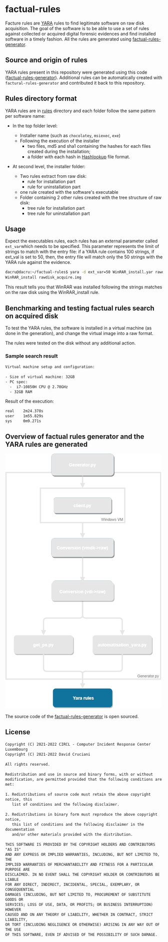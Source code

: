 # factual-rules

Facture rules are [YARA](https://yara.readthedocs.io/en/stable/) rules to find legitimate software on raw disk acquisition. The goal of the software is to be able to use a set of rules against collected or acquired digital forensic evidences and find installed software in a timely fashion. All the rules are generated using [factual-rules-generator](https://github.com/CIRCL/factual-rules-generator).

## Source and origin of rules 

YARA rules present in this repository were generated using this code ([factual-rules-generator](https://github.com/CIRCL/factual-rules-generator)). Additional
rules can be automatically created with `factural-rules-generator` and contributed it back to this repository.

## Rules directory format

YARA rules are in [rules](./rules/) directory and each folder follow the same pattern per software name:

- In the top folder level:

  - Installer name (such as `chocolatey`, `msiexec`, `exe`)
  - Following the execution of the installer 
    - two files, md5 and sha1 containing the hashes for each files created during the installation;
    - a folder with each hash in [Hashlookup](https://github.com/hashlookup/hashlookup-forensic-analyser) file format.

- At second level, the installer folder:

  - Two rules extract from raw disk:
    - rule for installation part
    - rule for uninstallation part
  - one rule created with the software's executable
  - Folder containing 2 other rules created with the tree structure of raw disk:
    - tree rule for installation part
    - tree rule for uninstallation part

## Usage

Expect the executables rules, each rules has an external parameter called `ext_var`which needs to be specified. This parameter represents the limit of strings to match with the entry file:  if a YARA rule contains 100 strings, if ext_val is set to 50, then, the entry file will match only the 50 strings with the YARA rule against the evidence. 

~~~bash
dacru@dacru:~/factual-rules$ yara -d ext_var=50 WinRAR_install.yar rawdisk_acquire.img
WinRAR_install rawdisk_acquire.img 
~~~

This result tells you that WinRAR was installed following the strings matches on the raw disk using the WinRAR_install rule.

## Benchmarking and testing factual rules search on acquired disk

To test the YARA rules, the software is installed in a virtual machine (as done in the generation), and change the virtual image into a raw format. 

The rules were tested on the disk without any additional action.

### Sample search result

~~~
Virtual machine setup and configuration: 

- Size of virtual machine: 32GB
- PC spec:
  -  i7-10850H CPU @ 2.70GHz
  - 32GB RAM
~~~

Result of the execution:

~~~
real	2m24.378s
user	1m55.829s
sys		0m9.271s
~~~

## Overview of factual rules generator and the YARA rules are generated 

![Overview of factual rules generator](https://github.com/CIRCL/factual-rules/blob/main/img/YaraRule.png?raw=true)

The source code of the [factual-rules-generator](https://github.com/CIRCL/factual-rules-generator) is open sourced.

## License

~~~
Copyright (C) 2021-2022 CIRCL - Computer Incident Response Center Luxembourg
Copyright (C) 2021-2022 David Cruciani

All rights reserved.

Redistribution and use in source and binary forms, with or without
modification, are permitted provided that the following conditions are met:

1. Redistributions of source code must retain the above copyright notice, this
   list of conditions and the following disclaimer.

2. Redistributions in binary form must reproduce the above copyright notice,
   this list of conditions and the following disclaimer in the documentation
   and/or other materials provided with the distribution.

THIS SOFTWARE IS PROVIDED BY THE COPYRIGHT HOLDERS AND CONTRIBUTORS "AS IS"
AND ANY EXPRESS OR IMPLIED WARRANTIES, INCLUDING, BUT NOT LIMITED TO, THE
IMPLIED WARRANTIES OF MERCHANTABILITY AND FITNESS FOR A PARTICULAR PURPOSE ARE
DISCLAIMED. IN NO EVENT SHALL THE COPYRIGHT HOLDER OR CONTRIBUTORS BE LIABLE
FOR ANY DIRECT, INDIRECT, INCIDENTAL, SPECIAL, EXEMPLARY, OR CONSEQUENTIAL
DAMAGES (INCLUDING, BUT NOT LIMITED TO, PROCUREMENT OF SUBSTITUTE GOODS OR
SERVICES; LOSS OF USE, DATA, OR PROFITS; OR BUSINESS INTERRUPTION) HOWEVER
CAUSED AND ON ANY THEORY OF LIABILITY, WHETHER IN CONTRACT, STRICT LIABILITY,
OR TORT (INCLUDING NEGLIGENCE OR OTHERWISE) ARISING IN ANY WAY OUT OF THE USE
OF THIS SOFTWARE, EVEN IF ADVISED OF THE POSSIBILITY OF SUCH DAMAGE.
~~~










